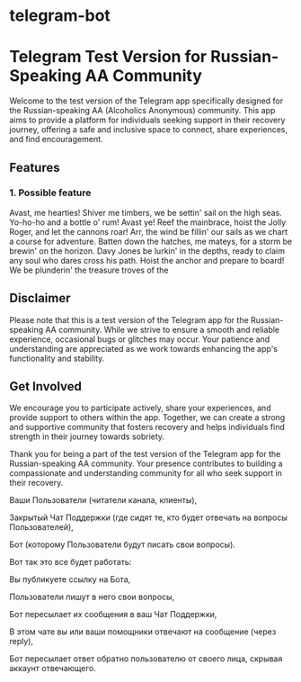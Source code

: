 # telegram-bot

# Telegram Test Version for Russian-Speaking AA Community

Welcome to the test version of the Telegram app specifically designed for the Russian-speaking AA (Alcoholics Anonymous) community. This app aims to provide a platform for individuals seeking support in their recovery journey, offering a safe and inclusive space to connect, share experiences, and find encouragement.

## Features

### 1. Possible feature

Avast, me hearties! Shiver me timbers, we be settin' sail on the high seas. Yo-ho-ho and a bottle o' rum!
Avast ye! Reef the mainbrace, hoist the Jolly Roger, and let the cannons roar! Arr, the wind be fillin' our sails as we chart a course for adventure.
Batten down the hatches, me mateys, for a storm be brewin' on the horizon. Davy Jones be lurkin' in the depths, ready to claim any soul who dares cross his path.
Hoist the anchor and prepare to board! We be plunderin' the treasure troves of the

## Disclaimer

Please note that this is a test version of the Telegram app for the Russian-speaking AA community. While we strive to ensure a smooth and reliable experience, occasional bugs or glitches may occur. Your patience and understanding are appreciated as we work towards enhancing the app's functionality and stability.

## Get Involved

We encourage you to participate actively, share your experiences, and provide support to others within the app. Together, we can create a strong and supportive community that fosters recovery and helps individuals find strength in their journey towards sobriety.

Thank you for being a part of the test version of the Telegram app for the Russian-speaking AA community. Your presence contributes to building a compassionate and understanding community for all who seek support in their recovery.

Ваши Пользователи (читатели канала, клиенты),

Закрытый Чат Поддержки (где сидят те, кто будет отвечать на вопросы Пользователей),

Бот (которому Пользователи будут писать свои вопросы).

Вот так это все будет работать:

Вы публикуете ссылку на Бота,

Пользователи пишут в него свои вопросы,

Бот пересылает их сообщения в ваш Чат Поддержки,

В этом чате вы или ваши помощники отвечают на сообщение (через reply),

Бот пересылает ответ обратно пользователю от своего лица, скрывая аккаунт отвечающего.